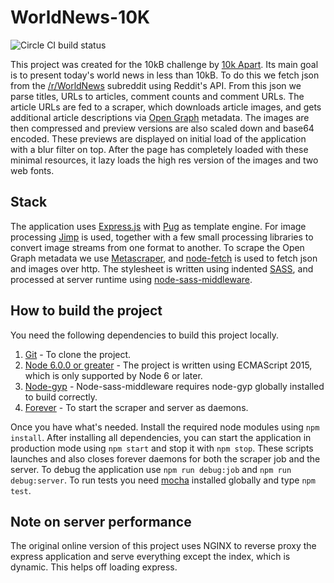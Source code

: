 # WorldNews-10K
![Circle CI build status](https://circleci.com/gh/apelsinet/worldnews-10k.svg?style=shield&circle-token=a6505462539ea0a61277ea90fcef36a312bbaeb1)

This project was created for the 10kB challenge by [10k Apart](https://a-k-apart.com/). Its main goal is to present today's world news in less than 10kB. To do this we fetch json from the [/r/WorldNews](https://www.reddit.com/r/worldnews/) subreddit using Reddit's API. From this json we parse titles, URLs to articles, comment counts and comment URLs. The article URLs are fed to a scraper, which downloads article images, and gets additional article descriptions via [Open Graph](http://ogp.me/) metadata. The images are then compressed and preview versions are also scaled down and base64 encoded. These previews are displayed on initial load of the application with a blur filter on top. After the page has completely loaded with these minimal resources, it lazy loads the high res version of the images and two web fonts.

## Stack
The application uses [Express.js](https://expressjs.com/) with [Pug](https://pugjs.org/api/getting-started.html) as template engine. For image processing [Jimp](https://www.npmjs.com/package/jimp) is used, together with a few small processing libraries to convert image streams from one format to another. To scrape the Open Graph metadata we use [Metascraper](https://www.npmjs.com/package/metascraper), and [node-fetch](https://www.npmjs.com/package/node-fetch) is used to fetch json and images over http. The stylesheet is written using indented [SASS](http://sass-lang.com/), and processed at server runtime using [node-sass-middleware](https://github.com/sass/node-sass-middleware).

## How to build the project

You need the following dependencies to build this project locally.

1. [Git](https://git-scm.com/downloads) - To clone the project.
2. [Node 6.0.0 or greater](https://nodejs.org) - The project is written using ECMAScript 2015, which is only supported by Node 6 or later.
3. [Node-gyp](https://github.com/nodejs/node-gyp) - Node-sass-middleware requires node-gyp globally installed to build correctly.
4. [Forever](https://github.com/foreverjs/forever) - To start the scraper and server as daemons.

Once you have what's needed. Install the required node modules using `npm install`. After installing all dependencies, you can start the application in production mode using `npm start` and stop it with `npm stop`. These scripts launches and also closes forever daemons for both the scraper job and the server. To debug the application use `npm run debug:job` and `npm run debug:server`. To run tests you need [mocha](https://mochajs.org/) installed globally and type `npm test`.

## Note on server performance

The original online version of this project uses NGINX to reverse proxy the express application and serve everything except the index, which is dynamic. This helps off loading express.
